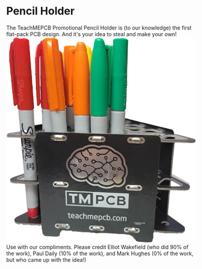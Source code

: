 # Pencil Holder
The TeachMEPCB Promotional Pencil Holder is (to our knowledge) the first flat-pack PCB design.  And it's your idea to steal and make your own!
![PCB Pencil Holder](images/PensinHoles.png)
Use with our compliments.  Please credit Elliot Wakefield (who did 90% of the work), Paul Daily (10% of the work), and Mark Hughes (0% of the work, but who came up with the idea!)
